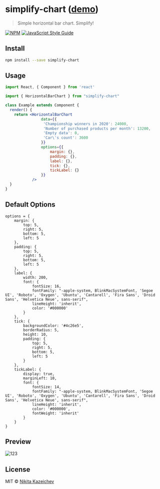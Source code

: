 # simplify-chart ([demo](https://kazeichev.github.io/simplify-chart/))

> Simple horizontal bar chart. Simplify!

[![NPM](https://img.shields.io/npm/v/simplify-chart.svg)](https://www.npmjs.com/package/simplify-chart) [![JavaScript Style Guide](https://img.shields.io/badge/code_style-standard-brightgreen.svg)](https://standardjs.com)

## Install

```bash
npm install --save simplify-chart
```

## Usage

```jsx
import React, { Component } from 'react'

import { HorizontalBarChart } from "simplify-chart"

class Example extends Component {
  render() {
    return <HorizontalBarChart
                data={{
                 'Championship winners in 2020': 24000,
                 'Number of purchased products per month': 13200,
                 'Empty data': 0,
                 'Car\'s count': 3600
                }}
                options={{
                    margin: {},
                    padding: {},
                    label: {},
                    tick: {},
                    tickLabel: {}
                }}
            />
  }
}
```

## Default Options

```
options = {
    margin: {
        top: 5,
        right: 5,
        bottom: 5,
        left: 5
    },
    padding: {
        top: 5,
        right: 5,
        bottom: 5,
        left: 5
    },
    label: {
        width: 200,
        font: {
            fontSize: 16,
            fontFamily: "-apple-system, BlinkMacSystemFont, 'Segoe UI', 'Roboto', 'Oxygen', 'Ubuntu', 'Cantarell', 'Fira Sans', 'Droid Sans', 'Helvetica Neue', sans-serif",
            lineHeight: 'inherit',
            color: '#000000'
        }
    },
    tick: {
        backgroundColor: '#4c26e5',
        borderRadius: 5,
        height: 10,
        padding: {
            top: 5,
            right: 5,
            bottom: 5,
            left: 5
        }
    },
    tickLabel: {
        display: true,
        marginLeft: 10,
        font: {
            fontSize: 14,
            fontFamily: "-apple-system, BlinkMacSystemFont, 'Segoe UI', 'Roboto', 'Oxygen', 'Ubuntu', 'Cantarell', 'Fira Sans', 'Droid Sans', 'Helvetica Neue', sans-serif",
            lineHeight: 'inherit',
            color: '#000000',
            fontWeight: 'inherit'
        }
    }
}
```

## Preview

![123](https://i.ibb.co/ZWMzjVy/simplify-chart-1.png)

## License

MIT © [Nikita Kazeichev](https://github.com/kazeichev)
